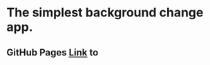 # The simplest background change app.

## GitHub Pages [Link](https://andrevwv.github.io/background-change/) to 